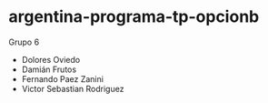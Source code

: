 ﻿# argentina-programa-tp-opcionb

Grupo 6


- Dolores Oviedo
- Damián Frutos
- Fernando Paez Zanini
- Victor Sebastian Rodriguez
